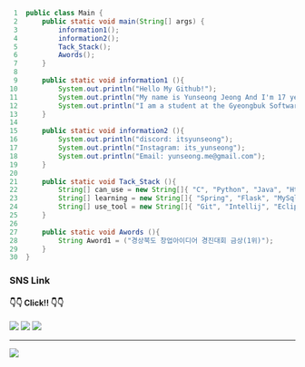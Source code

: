```Java
 1  public class Main {
 2      public static void main(String[] args) {
 3          information1();
 4          information2();
 5          Tack_Stack();
 6          Awords();
 7      }
 8
 9      public static void information1 (){
10          System.out.println("Hello My Github!");
11          System.out.println("My name is Yunseong Jeong And I'm 17 years old");
12          System.out.println("I am a student at the Gyeongbuk Software High School");
13      }
14
15      public static void information2 (){
16          System.out.println("discord: itsyunseong");
17          System.out.println("Instagram: its_yunseong");
18          System.out.println("Email: yunseong.me@gmail.com");
19      }
20
21      public static void Tack_Stack (){
22          String[] can_use = new String[]{ "C", "Python", "Java", "Html", "Css" };
23          String[] learning = new String[]{ "Spring", "Flask", "MySql" };
24          String[] use_tool = new String[]{ "Git", "Intellij", "Eclipse", "vscode" }
25      }
26
27      public static void Awords (){
28          String Aword1 = ("경상북도 창업아이디어 경진대회 금상(1위)");
29      }
30  }
```  

### SNS Link
#### 👇👇 Click!! 👇👇
<div>
  <a href="https://www.instagram.com/its_yunseong" target="_blank"><img src="https://img.shields.io/badge/Instagram-E4405F?style=flat-square&logo=Instagram&logoColor=white" target="_blank"/></a>
  <a href="https://discord.com/users/839504073304440862" target="_blank"><img src="https://img.shields.io/badge/Discord-5865F2?style=flat-square&logo=Discord&logoColor=white" target="_blank"/></a>
  <a href="https://yunseong-kr.notion.site/e0a6f6fd4e364dfcb87d69c8045b9d37?pvs=4" target="_blank"><img src="https://img.shields.io/badge/Notion-000000?style=flat-square&logo=Notion&logoColor=white" target="_blank"/></a>
</div>

<hr>

<div>
    <img src="http://mazassumnida.wtf/api/v2/generate_badge?boj=jyerd333">
</div>

